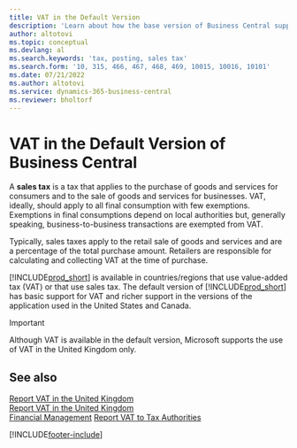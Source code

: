 ```yaml
---
title: VAT in the Default Version
description: 'Learn about how the base version of Business Central supports VAT, and get a description of the basic concept.'
author: altotovi
ms.topic: conceptual
ms.devlang: al
ms.search.keywords: 'tax, posting, sales tax'
ms.search.form: '10, 315, 466, 467, 468, 469, 10015, 10016, 10101'
ms.date: 07/21/2022
ms.author: altotovi
ms.service: dynamics-365-business-central
ms.reviewer: bholtorf
---
```


# <a name="sales-tax-in-the-default-version-of-business-central"></a>VAT in the Default Version of Business Central

A **sales tax** is a tax that applies to the purchase of goods and services for consumers and to the sale of goods and services for businesses. VAT, ideally, should apply to all final consumption with few exemptions. Exemptions in final consumptions depend on local authorities but, generally speaking, business-to-business transactions are exempted from VAT.  

Typically, sales taxes apply to the retail sale of goods and services and are a percentage of the total purchase amount. Retailers are responsible for calculating and collecting VAT at the time of purchase.  

[!INCLUDE[prod_short](includes/prod_short.md)] is available in countries/regions that use value-added tax (VAT) or that use sales tax. The default version of [!INCLUDE[prod_short](includes/prod_short.md)] has basic support for VAT and richer support in the versions of the application used in the United States and Canada.

> [!IMPORTANT]
> Although VAT is available in the default version, Microsoft supports the use of VAT in the United Kingdom only.

## <a name="see-also"></a>See also

[Report VAT in the United Kingdom](localfunctionality/UnitedStates/us-sales-tax.md)  
[Report VAT in the United Kingdom](localfunctionality/canada/ca-sales-tax.md)  
[Financial Management](finance.md)
[Report VAT to Tax Authorities](finance-how-report-vat.md)

[!INCLUDE[footer-include](includes/footer-banner.md)]
